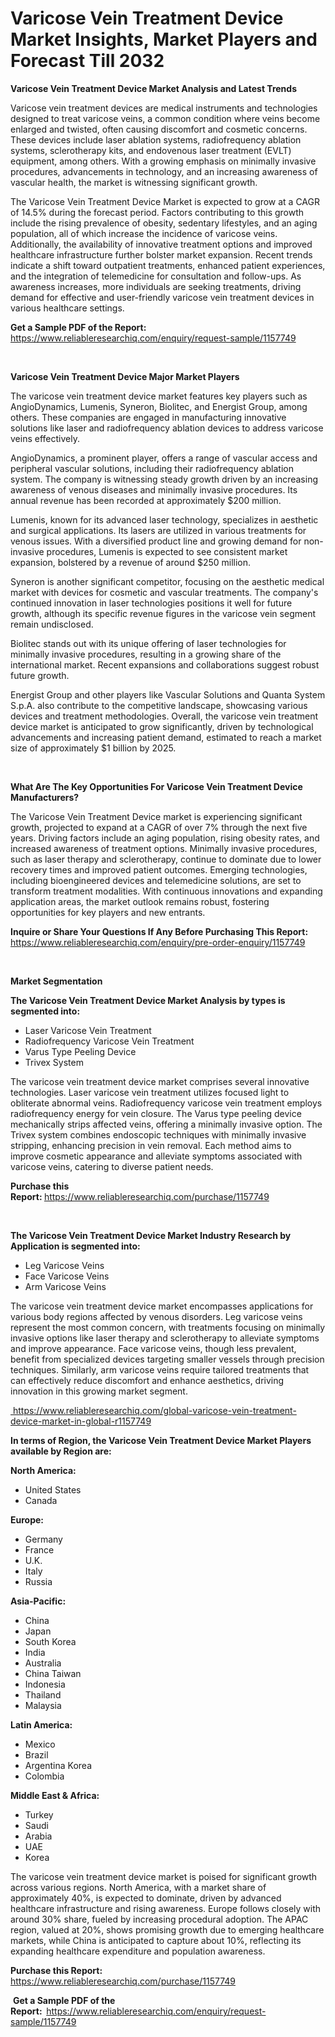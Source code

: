 <p><h1>Varicose Vein Treatment Device Market Insights, Market Players and Forecast Till 2032</h1></p><p><strong>Varicose Vein Treatment Device Market Analysis and Latest Trends</strong></p>
<p><p>Varicose vein treatment devices are medical instruments and technologies designed to treat varicose veins, a common condition where veins become enlarged and twisted, often causing discomfort and cosmetic concerns. These devices include laser ablation systems, radiofrequency ablation systems, sclerotherapy kits, and endovenous laser treatment (EVLT) equipment, among others. With a growing emphasis on minimally invasive procedures, advancements in technology, and an increasing awareness of vascular health, the market is witnessing significant growth.</p><p>The Varicose Vein Treatment Device Market is expected to grow at a CAGR of 14.5% during the forecast period. Factors contributing to this growth include the rising prevalence of obesity, sedentary lifestyles, and an aging population, all of which increase the incidence of varicose veins. Additionally, the availability of innovative treatment options and improved healthcare infrastructure further bolster market expansion. Recent trends indicate a shift toward outpatient treatments, enhanced patient experiences, and the integration of telemedicine for consultation and follow-ups. As awareness increases, more individuals are seeking treatments, driving demand for effective and user-friendly varicose vein treatment devices in various healthcare settings.</p></p>
<p><strong>Get a Sample PDF of the Report:&nbsp;</strong> <a href="https://www.reliableresearchiq.com/enquiry/request-sample/1157749?utm_campaign=3129&utm_medium=2&utm_source=Github&utm_content=ia&utm_term=14042025&utm_id=varicose-vein-treatment-device">https://www.reliableresearchiq.com/enquiry/request-sample/1157749</a></p>
<p>&nbsp;</p>
<p><strong>Varicose Vein Treatment Device Major Market Players</strong></p>
<p><p>The varicose vein treatment device market features key players such as AngioDynamics, Lumenis, Syneron, Biolitec, and Energist Group, among others. These companies are engaged in manufacturing innovative solutions like laser and radiofrequency ablation devices to address varicose veins effectively.</p><p>AngioDynamics, a prominent player, offers a range of vascular access and peripheral vascular solutions, including their radiofrequency ablation system. The company is witnessing steady growth driven by an increasing awareness of venous diseases and minimally invasive procedures. Its annual revenue has been recorded at approximately $200 million.</p><p>Lumenis, known for its advanced laser technology, specializes in aesthetic and surgical applications. Its lasers are utilized in various treatments for venous issues. With a diversified product line and growing demand for non-invasive procedures, Lumenis is expected to see consistent market expansion, bolstered by a revenue of around $250 million.</p><p>Syneron is another significant competitor, focusing on the aesthetic medical market with devices for cosmetic and vascular treatments. The company's continued innovation in laser technologies positions it well for future growth, although its specific revenue figures in the varicose vein segment remain undisclosed.</p><p>Biolitec stands out with its unique offering of laser technologies for minimally invasive procedures, resulting in a growing share of the international market. Recent expansions and collaborations suggest robust future growth.</p><p>Energist Group and other players like Vascular Solutions and Quanta System S.p.A. also contribute to the competitive landscape, showcasing various devices and treatment methodologies. Overall, the varicose vein treatment device market is anticipated to grow significantly, driven by technological advancements and increasing patient demand, estimated to reach a market size of approximately $1 billion by 2025.</p></p>
<p>&nbsp;</p>
<p><strong>What Are The Key Opportunities For Varicose Vein Treatment Device Manufacturers?</strong></p>
<p><p>The Varicose Vein Treatment Device market is experiencing significant growth, projected to expand at a CAGR of over 7% through the next five years. Driving factors include an aging population, rising obesity rates, and increased awareness of treatment options. Minimally invasive procedures, such as laser therapy and sclerotherapy, continue to dominate due to lower recovery times and improved patient outcomes. Emerging technologies, including bioengineered devices and telemedicine solutions, are set to transform treatment modalities. With continuous innovations and expanding application areas, the market outlook remains robust, fostering opportunities for key players and new entrants.</p></p>
<p><strong>Inquire or Share Your Questions If Any Before Purchasing This Report:</strong> <a href="https://www.reliableresearchiq.com/enquiry/pre-order-enquiry/1157749?utm_campaign=3129&utm_medium=2&utm_source=Github&utm_content=ia&utm_term=14042025&utm_id=varicose-vein-treatment-device">https://www.reliableresearchiq.com/enquiry/pre-order-enquiry/1157749</a></p>
<p>&nbsp;</p>
<p><strong>Market Segmentation</strong></p>
<p><strong>The Varicose Vein Treatment Device Market Analysis by types is segmented into:</strong></p>
<p><ul><li>Laser Varicose Vein Treatment</li><li>Radiofrequency Varicose Vein Treatment</li><li>Varus Type Peeling Device</li><li>Trivex System</li></ul></p>
<p><p>The varicose vein treatment device market comprises several innovative technologies. Laser varicose vein treatment utilizes focused light to obliterate abnormal veins. Radiofrequency varicose vein treatment employs radiofrequency energy for vein closure. The Varus type peeling device mechanically strips affected veins, offering a minimally invasive option. The Trivex system combines endoscopic techniques with minimally invasive stripping, enhancing precision in vein removal. Each method aims to improve cosmetic appearance and alleviate symptoms associated with varicose veins, catering to diverse patient needs.</p></p>
<p><strong>Purchase this Report:&nbsp;</strong><a href="https://www.reliableresearchiq.com/purchase/1157749?utm_campaign=3129&utm_medium=2&utm_source=Github&utm_content=ia&utm_term=14042025&utm_id=varicose-vein-treatment-device">https://www.reliableresearchiq.com/purchase/1157749</a></p>
<p>&nbsp;</p>
<p><strong>The Varicose Vein Treatment Device Market Industry Research by Application is segmented into:</strong></p>
<p><ul><li>Leg Varicose Veins</li><li>Face Varicose Veins</li><li>Arm Varicose Veins</li></ul></p>
<p><p>The varicose vein treatment device market encompasses applications for various body regions affected by venous disorders. Leg varicose veins represent the most common concern, with treatments focusing on minimally invasive options like laser therapy and sclerotherapy to alleviate symptoms and improve appearance. Face varicose veins, though less prevalent, benefit from specialized devices targeting smaller vessels through precision techniques. Similarly, arm varicose veins require tailored treatments that can effectively reduce discomfort and enhance aesthetics, driving innovation in this growing market segment.</p></p>
<p><a href="https://www.reliableresearchiq.com/global-varicose-vein-treatment-device-market-in-global-r1157749?utm_campaign=3129&utm_medium=2&utm_source=Github&utm_content=ia&utm_term=14042025&utm_id=varicose-vein-treatment-device">&nbsp;https://www.reliableresearchiq.com/global-varicose-vein-treatment-device-market-in-global-r1157749</a></p>
<p><strong>In terms of Region, the Varicose Vein Treatment Device Market Players available by Region are:</strong></p>
<p>
    <p> <strong> North America: </strong>
        <ul>
            <li>United States</li>
            <li>Canada</li>
        </ul>
        </p> 
    <p> <strong> Europe: </strong>
        <ul>
            <li>Germany</li>
            <li>France</li>
            <li>U.K.</li>
            <li>Italy</li>
            <li>Russia</li>
        </ul>
        </p> 
    <p> <strong> Asia-Pacific: </strong>
        <ul>
            <li>China</li>
            <li>Japan</li>
            <li>South Korea</li>
            <li>India</li>
            <li>Australia</li>
            <li>China Taiwan</li>
            <li>Indonesia</li>
            <li>Thailand</li>
            <li>Malaysia</li>
        </ul>
        </p> 
    <p> <strong> Latin America: </strong>
        <ul>
            <li>Mexico</li>
            <li>Brazil</li>
            <li>Argentina Korea</li>
            <li>Colombia</li>
        </ul>
        </p> 
    <p> <strong> Middle East & Africa: </strong>
        <ul>
            <li>Turkey</li>
            <li>Saudi</li>
            <li>Arabia</li>
            <li>UAE</li>
            <li>Korea</li>
        </ul>
    </p>
    </p>
<p><p>The varicose vein treatment device market is poised for significant growth across various regions. North America, with a market share of approximately 40%, is expected to dominate, driven by advanced healthcare infrastructure and rising awareness. Europe follows closely with around 30% share, fueled by increasing procedural adoption. The APAC region, valued at 20%, shows promising growth due to emerging healthcare markets, while China is anticipated to capture about 10%, reflecting its expanding healthcare expenditure and population awareness.</p></p>
<p><strong>Purchase this Report: </strong><a href="https://www.reliableresearchiq.com/purchase/1157749?utm_campaign=3129&utm_medium=2&utm_source=Github&utm_content=ia&utm_term=14042025&utm_id=varicose-vein-treatment-device">https://www.reliableresearchiq.com/purchase/1157749</a></p>
<p>&nbsp;<strong>Get a Sample PDF of the Report:&nbsp;&nbsp;</strong><a href="https://www.reliableresearchiq.com/enquiry/request-sample/1157749?utm_campaign=3129&utm_medium=2&utm_source=Github&utm_content=ia&utm_term=14042025&utm_id=varicose-vein-treatment-device">https://www.reliableresearchiq.com/enquiry/request-sample/1157749</a></p>
<p><strong></strong></p>
<p><p></p><p></p><p></p></p>